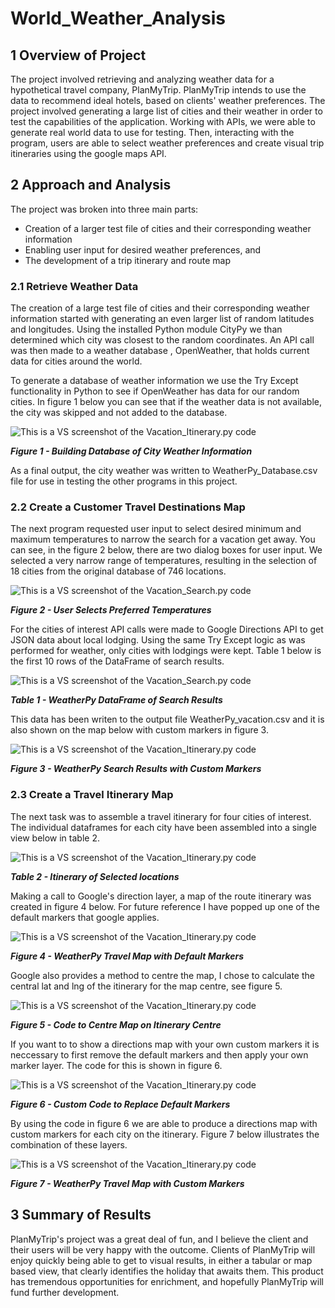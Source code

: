# World_Weather_Analysis
## 1 Overview of Project

The  project involved retrieving and analyzing weather data for a hypothetical travel company, PlanMyTrip.  PlanMyTrip intends to use the data to recommend ideal hotels, based on clients' weather preferences.  The project involved generating a large list of cities and their weather in order to test the capabilities of the application. Working with APIs, we were able to generate real world data to use for testing. Then, interacting with the program, users are able to select weather preferences and create visual trip itineraries using the google maps API. 

## 2 Approach and Analysis

The project was broken into three main parts:

- Creation of a larger test file of cities and their corresponding weather information
- Enabling user input for desired weather preferences, and
- The development of a trip itinerary and route map 

### 2.1 Retrieve Weather Data

The creation of a large test file of cities and their corresponding weather information started with generating an even larger list of random latitudes and longitudes.  Using the installed Python module CityPy we than determined which city was closest to the random coordinates.  An API call was then made to a weather database , OpenWeather, that holds current data for cities around the world. 

To generate a database of weather information we use the Try Except functionality in Python to see if OpenWeather has data for our random cities.  In figure 1 below you can see that if the weather data is not available, the city was skipped and not added to the database.

![This is a VS screenshot of the Vacation_Itinerary.py code](file://C:\Users\Greg\Carleton\World_Weather_Analysis\Weather_Database\Build_City_Weather.png?lastModify=1640037549 "Figure 1  - Building Database of City Weather Information")

***Figure 1  - Building Database of City Weather Information***

As a final output,  the city weather was written to WeatherPy_Database.csv file for use in testing the other programs in this project.

### 2.2 Create a Customer Travel Destinations Map

The next program requested user input to select desired minimum and maximum temperatures to narrow the search for a vacation get away.   You can see, in the figure 2 below, there are two dialog boxes for user input.  We selected a very narrow range of temperatures, resulting in the selection of 18 cities from the original database of 746 locations.

![This is a VS screenshot of the Vacation_Search.py code](file://C:\Users\Greg\Carleton\World_Weather_Analysis\Vacation_Search\User_Input_Weather_Choices.png?lastModify=1640037549 "Figure 2 - User Selects Preferred Temperatures")

***Figure 2 - User Selects Preferred Temperatures***

For the cities of interest API calls were made to Google Directions API to get JSON data about local lodging.  Using the same Try Except logic as was performed for weather, only cities with lodgings were kept.  Table 1 below is the first 10 rows of the DataFrame of search results.

![This is a VS screenshot of the Vacation_Search.py code](file://C:\Users\Greg\Carleton\World_Weather_Analysis\Vacation_Search\WeatherPy_vacation_dataframe.png?lastModify=1640037549 "Table 1 - WeatherPy DataFrame of Search Results")

***Table 1 - WeatherPy DataFrame of Search Results***

This data has been writen to the output file WeatherPy_vacation.csv and it is also shown on the map below with custom markers in figure 3.

![This is a VS screenshot of the Vacation_Itinerary.py code](file://C:\Users\Greg\Carleton\World_Weather_Analysis\Vacation_Search\WeatherPy_vacation_map.png?lastModify=1640037549 "Figure 3 - WeatherPy Search Results with Custom Markers")

***Figure 3 - WeatherPy Search Results with Custom Markers***



### 2.3 Create a Travel Itinerary Map

The next task was to assemble a travel itinerary for four cities of interest.  The individual dataframes for each city have been assembled into a single view below in table 2.

![This is a VS screenshot of the Vacation_Itinerary.py code](C:\Users\Greg\Carleton\World_Weather_Analysis\Vacation_Itinerary\WeatherPy_travel_itinerary.png "Table 2 - Itinerary of Selected locations")

***Table 2 - Itinerary of Selected locations***

Making a call to Google's direction layer, a map of the route itinerary was created in figure 4 below.  For future reference I have popped up one of the default markers that google applies. 



![This is a VS screenshot of the Vacation_Itinerary.py code](C:\Users\Greg\Carleton\World_Weather_Analysis\Vacation_Itinerary\WeatherPy_travel_map.png "Figure 4 - WeatherPy Travel Map with Default Marker")

***Figure 4 - WeatherPy Travel Map with Default Markers***



Google also provides a method to centre the map, I chose to calculate the central lat and lng of the itinerary for the map centre, see figure 5.

![This is a VS screenshot of the Vacation_Itinerary.py code](C:\Users\Greg\Carleton\World_Weather_Analysis\Vacation_Itinerary\Code_to_centre_travel_map.png "Figure 5 - Code to Centre Map on Itinerary Centre")

***Figure 5 - Code to Centre Map on Itinerary Centre***

If you want to to show a directions map with your own custom markers it is neccessary to first remove the default markers and then apply your own marker layer.  The code for this is shown in figure 6.

![This is a VS screenshot of the Vacation_Itinerary.py code](C:\Users\Greg\Carleton\World_Weather_Analysis\Vacation_Itinerary\Code_to_replace_map_markers.png "Figure 6 - Custom Code to Replace Default Markers")

***Figure 6 - Custom Code to Replace Default Markers*** 

By using the code in figure 6 we are able to produce a directions map with custom markers for each city on the itinerary.  Figure 7 below illustrates the combination of these layers.

![This is a VS screenshot of the Vacation_Itinerary.py code](C:\Users\Greg\Carleton\World_Weather_Analysis\Vacation_Itinerary\WeatherPy_travel_map_markers.png "Figure 7 - WeatherPy Travel Map with Custom Markers")

***Figure 7 - WeatherPy Travel Map with Custom Markers***

## 3 Summary of Results

PlanMyTrip's project was a great deal of fun, and I believe the client and their users will be very happy with the outcome.  Clients of PlanMyTrip will enjoy quickly being able to get to visual results, in either a tabular or map based view, that clearly identifies the holiday that awaits them.  This product has tremendous opportunities for enrichment, and hopefully PlanMyTrip will fund further development. 
